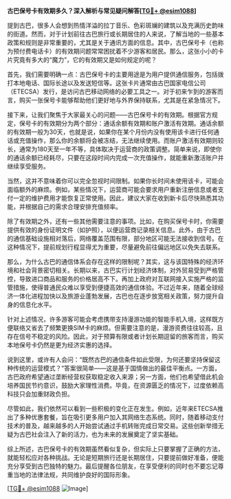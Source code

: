 **古巴保号卡有效期多久？深入解析与常见疑问解答[[TG💪+ @esim1088](https://t.me/s/esim1088)]**

提到古巴，很多人会想到热情洋溢的拉丁音乐、色彩斑斓的建筑以及充满历史韵味的街道。然而，对于计划前往古巴旅行或长期居住的人来说，了解当地的一些基本政策和规则是非常重要的，尤其是关于通讯方面的信息。其中，古巴保号卡（也称为预付费电话卡）的有效期问题常常困扰着不少游客和居民。那么，这张小小的卡片究竟有多大的“魔力”，它的有效期又是如何规定的呢？

首先，我们需要明确一点：古巴保号卡的主要用途是为用户提供通信服务，包括拨打本地电话、国际长途以及发送短信等。这张卡片通常由古巴国家电信公司（ETECSA）发行，是访问古巴移动网络的必要工具之一。对于初来乍到的游客而言，购买一张保号卡能够帮助他们更好地与外界保持联系，尤其是在紧急情况下。

接下来，让我们聚焦于大家最关心的问题——古巴保号卡的有效期。根据官方规定，保号卡的有效期分为两个部分：通话余额有效期和账户激活有效期。通话余额的有效期一般为30天，也就是说，如果你在某个月份内没有使用该卡进行任何通话或充值操作，那么你的余额将会被冻结，无法继续使用。而账户激活有效期则较长，通常为180天至一年不等，具体取决于运营商的政策调整。简单来说，即使你的通话余额已经耗尽，只要在这段时间内完成一次充值操作，就能重新激活账户并继续享受服务。

当然，这并不意味着你可以完全忽视时间限制。如果你长时间未使用该卡，可能会面临额外的麻烦。例如，某些情况下，运营商可能会要求用户重新注册信息或者支付一定的维护费用才能恢复正常使用。因此，建议大家在收到新卡后尽快熟悉其功能，并根据自己的需求合理安排充值频率。

除了有效期之外，还有一些其他需要注意的事项。比如，在购买保号卡时，你需要提供有效的身份证明文件（如护照），以便运营商记录相关信息。此外，由于古巴的通信基础设施相对落后，网络覆盖范围有限，部分地区可能无法接收到信号。在这种情况下，提前规划行程显得尤为重要，尽量避免前往偏远地区以免失去联系。

那么，为什么古巴的通信体系会存在这样的限制呢？其实，这与该国特殊的经济环境和社会背景密切相关。长期以来，古巴实行计划经济体制，对外贸易受到严格管控，导致进口商品和服务的价格居高不下。再加上政府对互联网接入实施严格的监管措施，使得普通民众难以享受到便捷高效的通信体验。不过近年来，随着全球经济一体化进程加快以及旅游业蓬勃发展，古巴也在逐步放宽相关政策，努力提升自身的信息化水平。

针对上述情况，许多游客可能会考虑携带支持漫游功能的智能手机入境，这样既方便联络又省去了频繁更换SIM卡的麻烦。但需要注意的是，漫游资费往往较高，且存在信号不稳定的风险。因此，对于预算有限或者计划长期逗留的旅客而言，购买本地保号卡仍然是更为经济实惠的选择。

说到这里，或许有人会问：“既然古巴的通信条件如此受限，为何还要坚持保留这种传统的运营模式？”答案很简单——这是基于国情做出的最佳平衡点。一方面，古巴政府希望通过垄断经营权获取稳定收入来源；另一方面，他们也希望借此机会培养国民节约意识，鼓励大家理性消费。毕竟，在资源匮乏的情况下，过度依赖高科技只会加重财政负担。

尽管如此，我们依然可以看到一些积极的变化正在发生。例如，近年来ETECSA推出了多种优惠套餐，旨在吸引更多用户加入其网络生态系统。同时，随着移动支付技术的普及，越来越多的人开始尝试通过手机转账完成日常交易。这些创新举措无疑为古巴社会注入了新的活力，也为未来的发展奠定了坚实基础。

综上所述，古巴保号卡的有效期虽然看似复杂，但实际上只要掌握了正确的方法，就能轻松应对各种挑战。无论是短期旅行还是长期居住，只要提前做好准备，便能充分享受到古巴独特的魅力。最后提醒各位朋友，在享受便利的同时也不要忘记尊重当地的法律法规，共同维护良好的国际形象。

[[TG💪+ @esim1088](https://t.me/s/esim1088) ![Image](https://i.postimg.cc/4NQfJmqS/Snipaste-2025-05-13-00-14-12.png)]